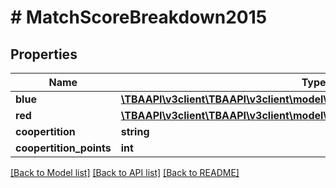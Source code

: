# # MatchScoreBreakdown2015

## Properties

Name | Type | Description | Notes
------------ | ------------- | ------------- | -------------
**blue** | [**\TBAAPI\v3client\TBAAPI\v3client\model\MatchScoreBreakdown2015Alliance**](MatchScoreBreakdown2015Alliance.md) |  | [optional] 
**red** | [**\TBAAPI\v3client\TBAAPI\v3client\model\MatchScoreBreakdown2015Alliance**](MatchScoreBreakdown2015Alliance.md) |  | [optional] 
**coopertition** | **string** |  | [optional] 
**coopertition_points** | **int** |  | [optional] 

[[Back to Model list]](../../README.md#documentation-for-models) [[Back to API list]](../../README.md#documentation-for-api-endpoints) [[Back to README]](../../README.md)


